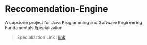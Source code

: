 # Reccomendation-Engine
A capstone project for Java Programming and Software Engineering Fundamentals Specialization

> Specialization Link : [link](https://www.coursera.org/specializations/java-programming)

